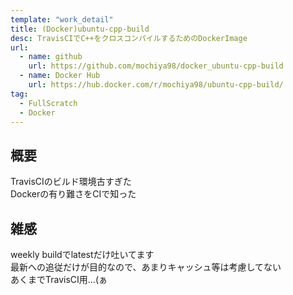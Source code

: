 ```yaml
---
template: "work_detail"
title: (Docker)ubuntu-cpp-build
desc: TravisCIでC++をクロスコンパイルするためのDockerImage
url:
  - name: github
    url: https://github.com/mochiya98/docker_ubuntu-cpp-build
  - name: Docker Hub
    url: https://hub.docker.com/r/mochiya98/ubuntu-cpp-build/
tag:
  - FullScratch
  - Docker
---
```

## 概要
TravisCIのビルド環境古すぎた  
Dockerの有り難さをCIで知った  

## 雑感
weekly buildでlatestだけ吐いてます  
最新への追従だけが目的なので、あまりキャッシュ等は考慮してない  
あくまでTravisCI用…(ぁ  
